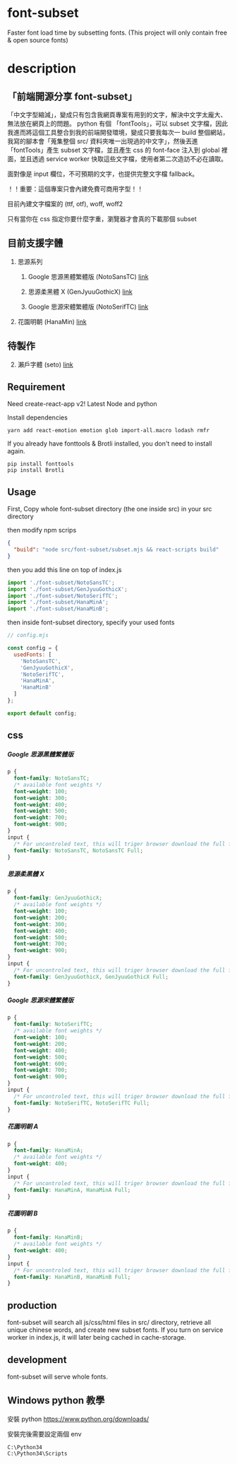 # font-subset

Faster font load time by subsetting fonts.
(This project will only contain free & open source fonts)

# description

## 「前端開源分享 font-subset」

「中文字型縮減」，變成只有包含我網頁專案有用到的文字，解決中文字太龐大、無法放在網頁上的問題。
python 有個 「fontTools」，可以 subset 文字檔，因此我進而將這個工具整合到我的前端開發環境，變成只要我每次一 build 整個網站，我寫的腳本會「蒐集整個 src/ 資料夾唯一出現過的中文字」，然後丟進 「fontTools」產生 subset 文字檔，並且產生 css 的 font-face 注入到 global 裡面，並且透過 service worker 快取這些文字檔，使用者第二次造訪不必在讀取。

面對像是 input 欄位，不可預期的文字，也提供完整文字檔 fallback。

！！重要：這個專案只會內建免費可商用字型！！

目前內建文字檔案的 (ttf, otf), woff, woff2

只有當你在 css 指定你要什麼字重，瀏覽器才會真的下載那個 subset

## 目前支援字體

1. 思源系列

   1. Google 思源黑體繁體版 (NotoSansTC) [link](https://fonts.google.com/earlyaccess#Noto+Sans+TC)

   2. 思源柔黑體 X (GenJyuuGothicX) [link](http://jikasei.me/font/genjyuu/)

   3. Google 思源宋體繁體版 (NotoSerifTC) [link](https://github.com/googlei18n/noto-cjk)

2. 花園明朝 (HanaMin) [link](http://fonts.jp/hanazono/)

## 待製作

2. 瀨戶字體 (seto) [link](http://setofont.sourceforge.jp/)

## Requirement

Need create-react-app v2!
Latest Node and python

Install dependencies

```
yarn add react-emotion emotion glob import-all.macro lodash rmfr
```

If you already have fonttools & Brotli installed, you don't need to install again.

```
pip install fonttools
pip install Brotli
```

## Usage

First, Copy whole font-subset directory (the one inside src) in your src directory

then modify npm scrips

```json
{
  "build": "node src/font-subset/subset.mjs && react-scripts build"
}
```

then you add this line on top of index.js

```javascript
import './font-subset/NotoSansTC';
import './font-subset/GenJyuuGothicX';
import './font-subset/NotoSerifTC';
import './font-subset/HanaMinA';
import './font-subset/HanaMinB';
```

then inside font-subset directory, specify your used fonts

```javascript
// config.mjs

const config = {
  usedFonts: [
    'NotoSansTC',
    'GenJyuuGothicX',
    'NotoSerifTC',
    'HanaMinA',
    'HanaMinB'
  ]
};

export default config;
```

## css

##### Google 思源黑體繁體版

```css
p {
  font-family: NotoSansTC;
  /* available font weights */
  font-weight: 100;
  font-weight: 300;
  font-weight: 400;
  font-weight: 500;
  font-weight: 700;
  font-weight: 900;
}
input {
  /* For uncontroled text, this will triger browser download the full font! */
  font-family: NotoSansTC, NotoSansTC Full;
}
```

##### 思源柔黑體 X

```css
p {
  font-family: GenJyuuGothicX;
  /* available font weights */
  font-weight: 100;
  font-weight: 200;
  font-weight: 300;
  font-weight: 400;
  font-weight: 500;
  font-weight: 700;
  font-weight: 900;
}
input {
  /* For uncontroled text, this will triger browser download the full font! */
  font-family: GenJyuuGothicX, GenJyuuGothicX Full;
}
```

##### Google 思源宋體繁體版

```css
p {
  font-family: NotoSerifTC;
  /* available font weights */
  font-weight: 100;
  font-weight: 200;
  font-weight: 400;
  font-weight: 500;
  font-weight: 600;
  font-weight: 700;
  font-weight: 900;
}
input {
  /* For uncontroled text, this will triger browser download the full font! */
  font-family: NotoSerifTC, NotoSerifTC Full;
}
```

##### 花園明朝 A

```css
p {
  font-family: HanaMinA;
  /* available font weights */
  font-weight: 400;
}
input {
  /* For uncontroled text, this will triger browser download the full font! */
  font-family: HanaMinA, HanaMinA Full;
}
```

##### 花園明朝 B

```css
p {
  font-family: HanaMinB;
  /* available font weights */
  font-weight: 400;
}
input {
  /* For uncontroled text, this will triger browser download the full font! */
  font-family: HanaMinB, HanaMinB Full;
}
```

## production

font-subset will search all js/css/html files in src/ directory, retrieve all unique chinese words, and create new subset fonts.
If you turn on service worker in index.js, it will later being cached in cache-storage.

## development

font-subset will serve whole fonts.

## Windows python 教學

安裝 python
https://www.python.org/downloads/

安裝完後需要設定兩個 env

```
C:\Python34
C:\Python34\Scripts
```
